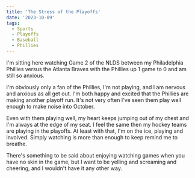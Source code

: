 ```yaml
---
title: 'The Stress of the Playoffs'
date: '2023-10-09'
tags:
  - Sports
  - Playoffs
  - Baseball
  - Phillies
---
```


I'm sitting here watching Game 2 of the NLDS between my Philadelphia Phillies versus the Atlanta Braves with the Phillies up 1 game to 0 and am still so anxious.
<!-- excerpt -->

I'm obviously only a fan of the Phillies, I'm not playing, and I am nervous and anxious as all get out. I'm both happy and excited that the Phillies are making another playoff run. It's not very often I've seen them play well enough to make noise into October.

Even with them playing well, my heart keeps jumping out of my chest and I'm always at the edge of my seat. I feel the same then my hockey teams are playing in the playoffs. At least with that, I'm on the ice, playing and involved. Simply watching is more than enough to keep remind me to breathe.

There's something to be said about enjoying watching games when you have no skin in the game, but I want to be yelling and screaming and cheering, and I wouldn't have it any other way.